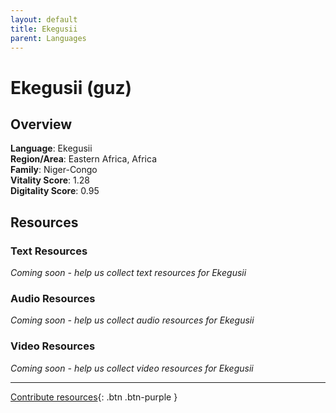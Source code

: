 ```yaml
---
layout: default
title: Ekegusii
parent: Languages
---
```


# Ekegusii (guz)

## Overview

**Language**: Ekegusii  
**Region/Area**: Eastern Africa, Africa  
**Family**: Niger-Congo  
**Vitality Score**: 1.28  
**Digitality Score**: 0.95  

## Resources

### Text Resources
*Coming soon - help us collect text resources for Ekegusii*

### Audio Resources
*Coming soon - help us collect audio resources for Ekegusii*

### Video Resources
*Coming soon - help us collect video resources for Ekegusii*

---

[Contribute resources](https://fairtrain.github.io/){: .btn .btn-purple }
